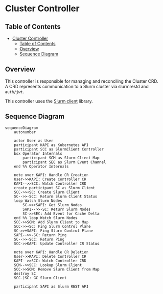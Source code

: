 # Cluster Controller

## Table of Contents

<!-- mdformat-toc start --slug=github --no-anchors --maxlevel=6 --minlevel=1 -->

- [Cluster Controller](#cluster-controller)
  - [Table of Contents](#table-of-contents)
  - [Overview](#overview)
  - [Sequence Diagram](#sequence-diagram)

<!-- mdformat-toc end -->

## Overview

This controller is responsible for managing and reconciling the Cluster CRD. A
CRD represents communication to a Slurm cluster via slurmrestd and `auth/jwt`.

This controller uses the [Slurm client] library.

## Sequence Diagram

```mermaid
sequenceDiagram
    autonumber

    actor User as User
    participant KAPI as Kubernetes API
    participant SCC as SlurmClient Controller
    box Operator Internals
        participant SCM as Slurm Client Map
        participant SEC as Slurm Event Channel
    end %% Operator Internals

    note over KAPI: Handle CR Creation
    User->>KAPI: Create Controller CR
    KAPI-->>SCC: Watch Controller CRD
    create participant SC as Slurm Client
    SCC->>+SC: Create Slurm Client
    SC-->>-SCC: Return Slurm Client Status
    loop Watch Slurm Nodes
        SC->>+SAPI: Get Slurm Nodes
        SAPI-->>-SC: Return Slurm Nodes
        SC->>SEC: Add Event for Cache Delta
    end %% loop Watch Slurm Nodes
    SCC->>SCM: Add Slurm Client to Map
    SCC->>+SC: Ping Slurm Control Plane
    SC->>+SAPI: Ping Slurm Control Plane
    SAPI-->>-SC: Return Ping
    SC-->>-SCC: Return Ping
    SCC->>KAPI: Update Controller CR Status

    note over KAPI: Handle CR Deletion
    User->>KAPI: Delete Controller CR
    KAPI-->>SCC: Watch Controller CRD
    SCM-->>SCC: Lookup Slurm Client
    SCC->>SCM: Remove Slurm Client from Map
    destroy SC
    SCC-)SC: GC Slurm Client

    participant SAPI as Slurm REST API
```

<!-- Links -->

[slurm client]: https://github.com/SlinkyProject/slurm-client
